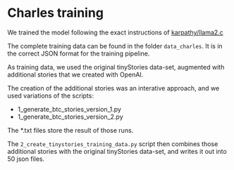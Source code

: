 # Charles training

We trained the model following the exact instructions of [karpathy/llama2.c](https://github.com/karpathy/llama2.c)

The complete training data can be found in the folder `data_charles`. It is in the correct JSON format for the training pipeline.

As training data, we used the original tinyStories data-set, augmented with additional stories that we created with OpenAI.

The creation of the additional stories was an interative approach, and we used variations of the scripts:

- 1_generate_btc_stories_version_1.py
- 1_generate_btc_stories_version_2.py

The *.txt files store the result of those runs.

The `2_create_tinystories_training_data.py` script then combines those additional stories with the original tinyStories data-set, and writes it out into 50 json files.